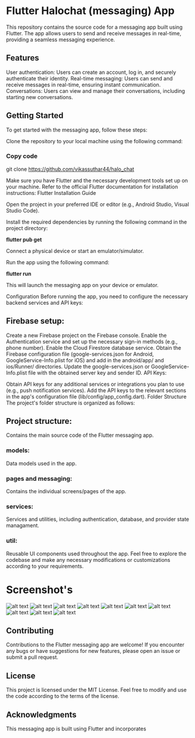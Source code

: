 # Flutter Halochat (messaging) App
This repository contains the source code for a messaging app built using Flutter. The app allows users to send and receive messages in real-time, providing a seamless messaging experience.

## Features
User authentication: Users can create an account, log in, and securely authenticate their identity.
Real-time messaging: Users can send and receive messages in real-time, ensuring instant communication.
Conversations: Users can view and manage their conversations, including starting new conversations.

## Getting Started
To get started with the messaging app, follow these steps:

Clone the repository to your local machine using the following command:

### Copy code
git clone https://github.com/vikassuthar44/halo_chat

Make sure you have Flutter and the necessary development tools set up on your machine. Refer to the official Flutter documentation for installation instructions: Flutter Installation Guide

Open the project in your preferred IDE or editor (e.g., Android Studio, Visual Studio Code).

Install the required dependencies by running the following command in the project directory:



<b>flutter pub get</b>

Connect a physical device or start an emulator/simulator.

Run the app using the following command:

<b>flutter run</b>

This will launch the messaging app on your device or emulator.

Configuration
Before running the app, you need to configure the necessary backend services and API keys:

## Firebase setup:

Create a new Firebase project on the Firebase console.
Enable the Authentication service and set up the necessary sign-in methods (e.g., phone number).
Enable the Cloud Firestore database service.
Obtain the Firebase configuration file (google-services.json for Android, GoogleService-Info.plist for iOS) and add in the android/app/ and ios/Runner/ directories.
Update the google-services.json or GoogleService-Info.plist file with the obtained server key and sender ID.
API Keys:

Obtain API keys for any additional services or integrations you plan to use (e.g., push notification services).
Add the API keys to the relevant sections in the app's configuration file (lib/config/app_config.dart).
Folder Structure
The project's folder structure is organized as follows:

## Project structure: 
Contains the main source code of the Flutter messaging app.
### models:
Data models used in the app.
### pages and messaging:
Contains the individual screens/pages of the app.
### services:
Services and utilities, including authentication, database, and provider state managament.
### util: 
Reusable UI components used throughout the app.
Feel free to explore the codebase and make any necessary modifications or customizations according to your requirements.

# Screenshot's
![alt text](https://github.com/vikassuthar44/halo_chat/blob/main/screenshots/screenshot1.png?raw=true)
![alt text](https://github.com/vikassuthar44/halo_chat/blob/main/screenshots/screenshot2.png?raw=true)
![alt text](https://github.com/vikassuthar44/halo_chat/blob/main/screenshots/screenshot3.png?raw=true)
![alt text](https://github.com/vikassuthar44/halo_chat/blob/main/screenshots/screenshot4.png?raw=true)
![alt text](https://github.com/vikassuthar44/halo_chat/blob/main/screenshots/screenshot5.png?raw=true)
![alt text](https://github.com/vikassuthar44/halo_chat/blob/main/screenshots/screenshot6.png?raw=true)
![alt text](https://github.com/vikassuthar44/halo_chat/blob/main/screenshots/screenshot7.png?raw=true)
![alt text](https://github.com/vikassuthar44/halo_chat/blob/main/screenshots/screenshot8.png?raw=true)
![alt text](https://github.com/vikassuthar44/halo_chat/blob/main/screenshots/screenshot9.png?raw=true)
![alt text](https://github.com/vikassuthar44/halo_chat/blob/main/screenshots/screenshot10.png?raw=true)

## Contributing
Contributions to the Flutter messaging app are welcome! If you encounter any bugs or have suggestions for new features, please open an issue or submit a pull request.

## License
This project is licensed under the MIT License. Feel free to modify and use the code according to the terms of the license.

## Acknowledgments
This messaging app is built using Flutter and incorporates
